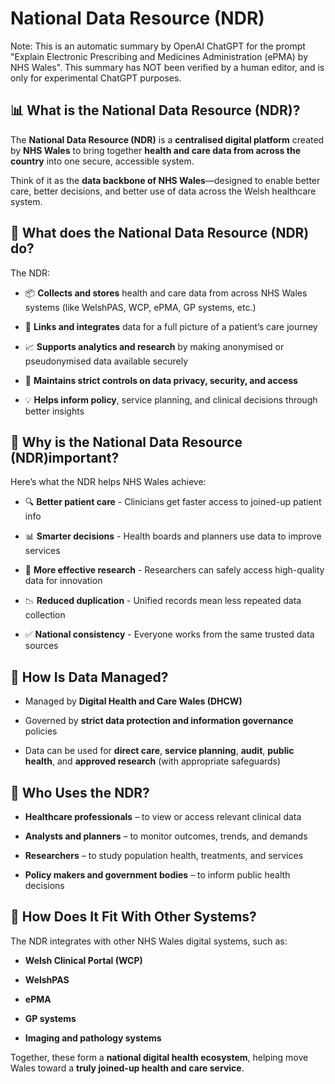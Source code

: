 # National Data Resource (NDR)

Note: This is an automatic summary by OpenAI ChatGPT for the prompt "Explain
Electronic Prescribing and Medicines Administration (ePMA) by NHS Wales". This
summary has NOT been verified by a human editor, and is only for experimental
ChatGPT purposes.

## 📊 What is the National Data Resource (NDR)?

The **National Data Resource (NDR)** is a **centralised digital platform**
created by **NHS Wales** to bring together **health and care data from across
the country** into one secure, accessible system.

Think of it as the **data backbone of NHS Wales**—designed to enable better
care, better decisions, and better use of data across the Welsh healthcare
system.

## 🧩 What does the National Data Resource (NDR) do?

The NDR:

- 📦 **Collects and stores** health and care data from across NHS Wales systems
  (like WelshPAS, WCP, ePMA, GP systems, etc.)

- 🔄 **Links and integrates** data for a full picture of a patient’s care journey

- 📈 **Supports analytics and research** by making anonymised or pseudonymised data available securely

- 🔐 **Maintains strict controls on data privacy, security, and access**

- 💡 **Helps inform policy**, service planning, and clinical decisions through better insights

## 🎯 Why is the National Data Resource (NDR)important?

Here’s what the NDR helps NHS Wales achieve:

- 🔍 **Better patient care** - Clinicians get faster access to joined-up patient info

- 📊 **Smarter decisions** - Health boards and planners use data to improve services

- 🔬 **More effective research** - Researchers can safely access high-quality data for innovation

- 📉 **Reduced duplication** - Unified records mean less repeated data collection

- ✅ **National consistency** - Everyone works from the same trusted data sources

## 🔐 How Is Data Managed?

- Managed by **Digital Health and Care Wales (DHCW)**

- Governed by **strict data protection and information governance** policies

- Data can be used for **direct care**, **service planning**, **audit**,
  **public health**, and **approved research** (with appropriate safeguards)

## 🧠 Who Uses the NDR?

- **Healthcare professionals** – to view or access relevant clinical data

- **Analysts and planners** – to monitor outcomes, trends, and demands

- **Researchers** – to study population health, treatments, and services

- **Policy makers and government bodies** – to inform public health decisions

## 🔗 How Does It Fit With Other Systems?

The NDR integrates with other NHS Wales digital systems, such as:

- **Welsh Clinical Portal (WCP)**

- **WelshPAS**

- **ePMA**

- **GP systems**

- **Imaging and pathology systems**

Together, these form a **national digital health ecosystem**, helping move Wales toward a **truly joined-up health and care service**.
